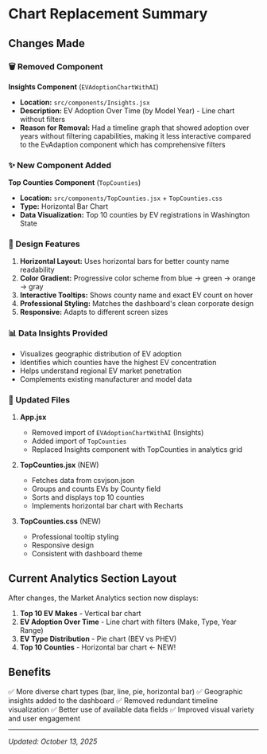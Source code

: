 # Chart Replacement Summary

## Changes Made

### 🗑️ Removed Component
**Insights Component** (`EVAdoptionChartWithAI`)
- **Location:** `src/components/Insights.jsx`
- **Description:** EV Adoption Over Time (by Model Year) - Line chart without filters
- **Reason for Removal:** Had a timeline graph that showed adoption over years without filtering capabilities, making it less interactive compared to the EvAdaption component which has comprehensive filters

### ✨ New Component Added
**Top Counties Component** (`TopCounties`)
- **Location:** `src/components/TopCounties.jsx` + `TopCounties.css`
- **Type:** Horizontal Bar Chart
- **Data Visualization:** Top 10 counties by EV registrations in Washington State

### 🎨 Design Features
1. **Horizontal Layout:** Uses horizontal bars for better county name readability
2. **Color Gradient:** Progressive color scheme from blue → green → orange → gray
3. **Interactive Tooltips:** Shows county name and exact EV count on hover
4. **Professional Styling:** Matches the dashboard's clean corporate design
5. **Responsive:** Adapts to different screen sizes

### 📊 Data Insights Provided
- Visualizes geographic distribution of EV adoption
- Identifies which counties have the highest EV concentration
- Helps understand regional EV market penetration
- Complements existing manufacturer and model data

### 🔄 Updated Files
1. **App.jsx**
   - Removed import of `EVAdoptionChartWithAI` (Insights)
   - Added import of `TopCounties`
   - Replaced Insights component with TopCounties in analytics grid

2. **TopCounties.jsx** (NEW)
   - Fetches data from csvjson.json
   - Groups and counts EVs by County field
   - Sorts and displays top 10 counties
   - Implements horizontal bar chart with Recharts

3. **TopCounties.css** (NEW)
   - Professional tooltip styling
   - Responsive design
   - Consistent with dashboard theme

## Current Analytics Section Layout
After changes, the Market Analytics section now displays:
1. **Top 10 EV Makes** - Vertical bar chart
2. **EV Adoption Over Time** - Line chart with filters (Make, Type, Year Range)
3. **EV Type Distribution** - Pie chart (BEV vs PHEV)
4. **Top 10 Counties** - Horizontal bar chart ← NEW!

## Benefits
✅ More diverse chart types (bar, line, pie, horizontal bar)
✅ Geographic insights added to the dashboard
✅ Removed redundant timeline visualization
✅ Better use of available data fields
✅ Improved visual variety and user engagement

---
*Updated: October 13, 2025*
